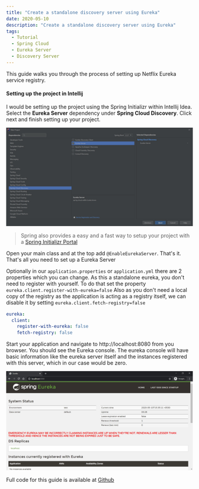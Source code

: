 ```yaml
---
title: "Create a standalone discovery server using Eureka"
date: 2020-05-10
description: "Create a standalone discovery server using Eureka"
tags:
  - Tutorial
  - Spring Cloud
  - Eureka Server
  - Discovery Server
---
```

This guide walks you through the process of setting up Netflix Eureka service registry.

#### Setting up the project in Intellij

I would be setting up the project using the Spring Initializr within Intellij Idea. Select the **Eureka Server** dependency under **Spring Cloud Discovery**.
Click next and finish setting up your project.

![Spring Initializr Intellij Idea](./spring-initializr.jpg)

> Spring also provides a easy and a fast way to setup your project with a [Spring Initializr Portal](https://start.spring.io/)

Open your main class and at the top add `@EnableEurekaServer`. That's it. That's all you need to set up a Eureka Server

Optionally in our `application.properties` or `application.yml` there are 2 properties which you can change.
As this a standalone eureka, you don't need to register with yourself. To do that set the property `eureka.client.register-with-eureka=false`
Also as you don't need a local copy of the registry as the application is acting as a registry itself, we can disable it by setting `eureka.client.fetch-registry=false`


```yml
eureka:
  client:
    register-with-eureka: false
    fetch-registry: false
```

Start your application and navigate to http://localhost:8080 from you browser. You should see the Eureka console.
The eureka console will have basic information like the eureka server itself and the instances registered with this server, which in our case would be zero.

![Eureka Server Console](./eureka-server-console.jpg)

Full code for this guide is available at [Github](https://github.com/jaypac/blog-tutorials/tree/master/spring/cloud/eureka/create-standalone-eureka-server)